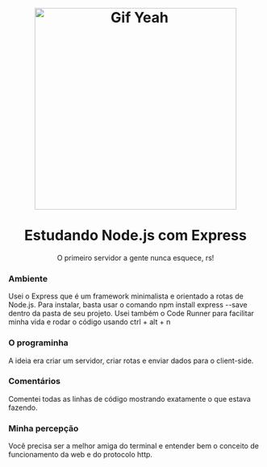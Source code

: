<h1 align="center">
  <br>
  <img src="https://media.giphy.com/media/6G8luKUp4dt1LpywIg/giphy.gif" alt="Gif Yeah" width="400">
  <br>
    <br>
        Estudando Node.js com Express
  <br>
</h1>
<p align="center">O primeiro servidor a gente nunca esquece, rs!<p>

### Ambiente
Usei o Express que é um framework minimalista e orientado a rotas de Node.js. 
Para instalar, basta usar o comando npm install express --save dentro da pasta de seu projeto.
Usei também o Code Runner para facilitar minha vida e rodar o código usando ctrl + alt + n

### O programinha
A ideia era criar um servidor, criar rotas e enviar dados para o client-side.

### Comentários
Comentei todas as linhas de código mostrando exatamente o que estava fazendo.

### Minha percepção
Você precisa ser a melhor amiga do terminal e entender bem o conceito de funcionamento da web e do protocolo http.
